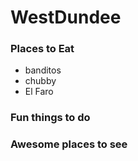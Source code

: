 # WestDundee

### Places to Eat

- banditos
- chubby
- El Faro

### Fun things to do

### Awesome places to see
